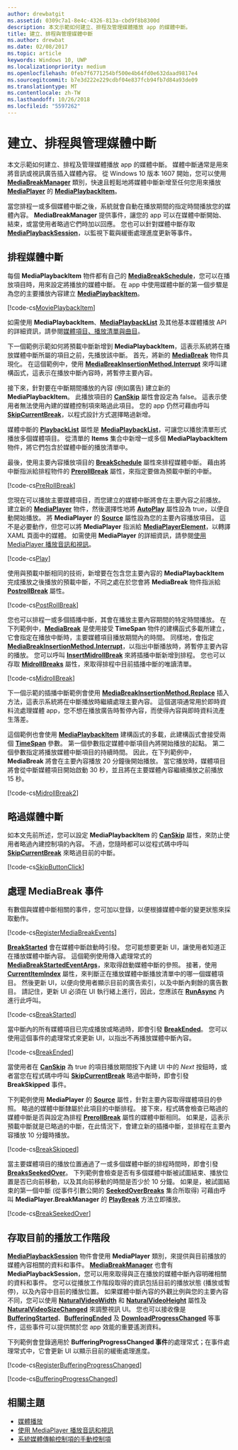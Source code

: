 ```yaml
---
author: drewbatgit
ms.assetid: 0309c7a1-8e4c-4326-813a-cbd9f8b8300d
description: 本文示範如何建立、排程及管理媒體播放 app 的媒體中斷。
title: 建立、排程與管理媒體中斷
ms.author: drewbat
ms.date: 02/08/2017
ms.topic: article
keywords: Windows 10, UWP
ms.localizationpriority: medium
ms.openlocfilehash: 0feb7f6771254bf500e4b64fd0e632daad9817e4
ms.sourcegitcommit: b7e3d222e229cdbf04e837fcb94fb7d84a93de09
ms.translationtype: MT
ms.contentlocale: zh-TW
ms.lasthandoff: 10/26/2018
ms.locfileid: "5597262"
---
```

# <a name="create-schedule-and-manage-media-breaks"></a>建立、排程與管理媒體中斷

本文示範如何建立、排程及管理媒體播放 app 的媒體中斷。 媒體中斷通常是用來將音訊或視訊廣告插入媒體內容。 從 Windows 10 版本 1607 開始，您可以使用 [**MediaBreakManager**](https://msdn.microsoft.com/library/windows/apps/Windows.Media.Playback.MediaBreakManager) 類別，快速且輕鬆地將媒體中斷新增至任何您用來播放 [**MediaPlayer**](https://msdn.microsoft.com/library/windows/apps/Windows.Media.Playback.MediaPlayer) 的 [**MediaPlaybackItem**](https://msdn.microsoft.com/library/windows/apps/Windows.Media.Playback.MediaPlaybackItem)。


當您排程一或多個媒體中斷之後，系統就會自動在播放期間的指定時間播放您的媒體內容。 **MediaBreakManager** 提供事件，讓您的 app 可以在媒體中斷開始、結束，或當使用者略過它們時加以回應。 您也可以針對媒體中斷存取 [**MediaPlaybackSession**](https://msdn.microsoft.com/library/windows/apps/Windows.Media.Playback.MediaPlaybackSession)，以監視下載與緩衝處理進度更新等事件。

## <a name="schedule-media-breaks"></a>排程媒體中斷
每個 **MediaPlaybackItem** 物件都有自己的 [**MediaBreakSchedule**](https://msdn.microsoft.com/library/windows/apps/Windows.Media.Playback.MediaBreakSchedule)，您可以在播放項目時，用來設定將播放的媒體中斷。 在 app 中使用媒體中斷的第一個步驟是為您的主要播放內容建立 [**MediaPlaybackItem**](https://msdn.microsoft.com/library/windows/apps/Windows.Media.Playback.MediaPlaybackItem)。 

[!code-cs[MoviePlaybackItem](./code/MediaBreaks_RS1/cs/MainPage.xaml.cs#SnippetMoviePlaybackItem)]

如需使用 **MediaPlaybackItem**、[**MediaPlaybackList**](https://msdn.microsoft.com/library/windows/apps/Windows.Media.Playback.MediaPlaybackList) 及其他基本媒體播放 API 的詳細資訊，請參閱[媒體項目、播放清單與曲目](media-playback-with-mediasource.md)。

下一個範例示範如何將預載中斷新增到 **MediaPlaybackItem**，這表示系統將在播放媒體中斷所屬的項目之前，先播放該中斷。 首先，將新的 [**MediaBreak**](https://msdn.microsoft.com/library/windows/apps/Windows.Media.Playback.MediaBreak) 物件具現化。 在這個範例中，使用 [**MediaBreakInsertionMethod.Interrupt**](https://msdn.microsoft.com/library/windows/apps/Windows.Media.Playback.MediaBreakInsertionMethod) 來呼叫建構函式，這表示在播放中斷內容時，將暫停主要內容。 

接下來，針對要在中斷期間播放的內容 (例如廣告) 建立新的 **MediaPlaybackItem**。 此播放項目的 [**CanSkip**](https://msdn.microsoft.com/library/windows/apps/Windows.Media.Playback.MediaPlaybackItem.CanSkip) 屬性會設定為 false。 這表示使用者無法使用內建的媒體控制項來略過此項目。 您的 app 仍然可藉由呼叫 [**SkipCurrentBreak**](https://msdn.microsoft.com/library/windows/apps/Windows.Media.Playback.MediaBreakManager.SkipCurrentBreak)，以程式設計方式選擇略過新增。 

媒體中斷的 [**PlaybackList**](https://msdn.microsoft.com/library/windows/apps/Windows.Media.Playback.MediaBreak.PlaybackList) 屬性是 [**MediaPlaybackList**](https://msdn.microsoft.com/library/windows/apps/Windows.Media.Playback.MediaPlaybackList)，可讓您以播放清單形式播放多個媒體項目。 從清單的 **Items** 集合中新增一或多個 **MediaPlaybackItem** 物件，將它們包含於媒體中斷的播放清單中。

最後，使用主要內容播放項目的 [**BreakSchedule**](https://msdn.microsoft.com/library/windows/apps/Windows.Media.Playback.MediaPlaybackItem.BreakSchedule) 屬性來排程媒體中斷。 藉由將中斷指派給排程物件的 [**PrerollBreak**](https://msdn.microsoft.com/library/windows/apps/Windows.Media.Playback.MediaBreakSchedule.PrerollBreak) 屬性，來指定要做為預載中斷的中斷。

[!code-cs[PreRollBreak](./code/MediaBreaks_RS1/cs/MainPage.xaml.cs#SnippetPreRollBreak)]

您現在可以播放主要媒體項目，而您建立的媒體中斷將會在主要內容之前播放。 建立新的 [**MediaPlayer**](https://msdn.microsoft.com/library/windows/apps/Windows.Media.Playback.MediaPlayer) 物件，然後選擇性地將 [**AutoPlay**](https://msdn.microsoft.com/library/windows/apps/Windows.Media.Playback.MediaPlayer.AutoPlay) 屬性設為 true，以便自動開始播放。 將 **MediaPlayer** 的 [**Source**](https://msdn.microsoft.com/library/windows/apps/Windows.Media.Playback.MediaPlayer.Source) 屬性設為您的主要內容播放項目。 這不是必要動作，但您可以將 **MediaPlayer** 指派給 [**MediaPlayerElement**](https://msdn.microsoft.com/library/windows/apps/Windows.UI.Xaml.Controls.MediaPlayerElement)，以轉譯 XAML 頁面中的媒體。 如需使用 **MediaPlayer** 的詳細資訊，請參閱[使用 MediaPlayer 播放音訊和視訊](play-audio-and-video-with-mediaplayer.md)。

[!code-cs[Play](./code/MediaBreaks_RS1/cs/MainPage.xaml.cs#SnippetPlay)]

使用與預載中斷相同的技術，新增要在包含您主要內容的 **MediaPlaybackItem** 完成播放之後播放的預載中斷，不同之處在於您會將 **MediaBreak** 物件指派給 [**PostrollBreak**](https://msdn.microsoft.com/library/windows/apps/Windows.Media.Playback.MediaBreakSchedule.PostrollBreak) 屬性。

[!code-cs[PostRollBreak](./code/MediaBreaks_RS1/cs/MainPage.xaml.cs#SnippetPostRollBreak)]

您也可以排程一或多個插播中斷，其會在播放主要內容期間的特定時間播放。 在下列範例中，[**MediaBreak**](https://msdn.microsoft.com/library/windows/apps/Windows.Media.Playback.MediaBreak) 是使用接受 **TimeSpan** 物件的建構函式多載所建立，它會指定在播放中斷時，主要媒體項目播放期間內的時間。 同樣地，會指定 [**MediaBreakInsertionMethod.Interrupt**](https://msdn.microsoft.com/library/windows/apps/Windows.Media.Playback.MediaBreakInsertionMethod)，以指出中斷播放時，將暫停主要內容的播放。 您可以呼叫 [**InsertMidrollBreak**](https://msdn.microsoft.com/library/windows/apps/mt670692) 來將插播中斷新增到排程。 您也可以存取 [**MidrollBreaks**](https://msdn.microsoft.com/library/windows/apps/Windows.Media.Playback.MediaBreakSchedule.MidrollBreaks) 屬性，來取得排程中目前插播中斷的唯讀清單。

[!code-cs[MidrollBreak](./code/MediaBreaks_RS1/cs/MainPage.xaml.cs#SnippetMidrollBreak)]

下一個示範的插播中斷範例會使用 [**MediaBreakInsertionMethod.Replace**](https://msdn.microsoft.com/library/windows/apps/Windows.Media.Playback.MediaBreakInsertionMethod) 插入方法，這表示系統將在中斷播放時繼續處理主要內容。 這個選項通常用於即時資料流處理媒體 app，您不想在播放廣告時暫停內容，而使得內容與即時資料流產生落差。 

這個範例也會使用 [**MediaPlaybackItem**](https://msdn.microsoft.com/library/windows/apps/Windows.Media.Playback.MediaPlaybackItem) 建構函式的多載，此建構函式會接受兩個 [**TimeSpan**](https://msdn.microsoft.com/library/windows/apps/Windows.Foundation.TimeSpan) 參數。 第一個參數指定媒體中斷項目內將開始播放的起點。 第二個參數指定將播放媒體中斷項目的持續時間。 因此，在下列範例中，**MediaBreak** 將會在主要內容播放 20 分鐘後開始播放。 當它播放時，媒體項目將會從中斷媒體項目開始啟動 30 秒，並且將在主要媒體內容繼續播放之前播放 15 秒。

[!code-cs[MidrollBreak2](./code/MediaBreaks_RS1/cs/MainPage.xaml.cs#SnippetMidrollBreak2)]

## <a name="skip-media-breaks"></a>略過媒體中斷
如本文先前所述，您可以設定 **MediaPlaybackItem** 的 [**CanSkip**](https://msdn.microsoft.com/library/windows/apps/Windows.Media.Playback.MediaPlaybackItem.CanSkip) 屬性，來防止使用者略過內建控制項的內容。 不過，您隨時都可以從程式碼中呼叫 [**SkipCurrentBreak**](https://msdn.microsoft.com/library/windows/apps/Windows.Media.Playback.MediaBreakManager.SkipCurrentBreak) 來略過目前的中斷。

[!code-cs[SkipButtonClick](./code/MediaBreaks_RS1/cs/MainPage.xaml.cs#SnippetSkipButtonClick)]

## <a name="handle-mediabreak-events"></a>處理 MediaBreak 事件

有數個與媒體中斷相關的事件，您可加以登錄，以便根據媒體中斷的變更狀態來採取動作。

[!code-cs[RegisterMediaBreakEvents](./code/MediaBreaks_RS1/cs/MainPage.xaml.cs#SnippetRegisterMediaBreakEvents)]

[**BreakStarted**](https://msdn.microsoft.com/library/windows/apps/Windows.Media.Playback.MediaBreakManager.BreakStarted) 會在媒體中斷啟動時引發。 您可能想要更新 UI，讓使用者知道正在播放媒體中斷內容。 這個範例使用傳入處理常式的 [**MediaBreakStartedEventArgs**](https://msdn.microsoft.com/library/windows/apps/Windows.Media.Playback.MediaBreakStartedEventArgs)，來取得啟動媒體中斷的參照。 接著，使用 [**CurrentItemIndex**](https://msdn.microsoft.com/library/windows/apps/Windows.Media.Playback.MediaPlaybackList.CurrentItemIndex) 屬性，來判斷正在播放媒體中斷播放清單中的哪一個媒體項目。 然後更新 UI，以便向使用者顯示目前的廣告索引，以及中斷內剩餘的廣告數目。 請記住，更新 UI 必須在 UI 執行緒上進行，因此，您應該在 [**RunAsync**](https://msdn.microsoft.com/library/windows/apps/hh750317) 內進行此呼叫。 

[!code-cs[BreakStarted](./code/MediaBreaks_RS1/cs/MainPage.xaml.cs#SnippetBreakStarted)]

當中斷內的所有媒體項目已完成播放或略過時，即會引發 [**BreakEnded**](https://msdn.microsoft.com/library/windows/apps/Windows.Media.Playback.MediaBreakManager.BreakEnded)。 您可以使用這個事件的處理常式來更新 UI，以指出不再播放媒體中斷內容。

[!code-cs[BreakEnded](./code/MediaBreaks_RS1/cs/MainPage.xaml.cs#SnippetBreakEnded)]

當使用者在 [**CanSkip**](https://msdn.microsoft.com/library/windows/apps/Windows.Media.Playback.MediaPlaybackItem.CanSkip) 為 true 的項目播放期間按下內建 UI 中的 *Next* 按鈕時，或者當您在程式碼中呼叫 [**SkipCurrentBreak**](https://msdn.microsoft.com/library/windows/apps/Windows.Media.Playback.MediaBreakManager.SkipCurrentBreak) 略過中斷時，即會引發 **BreakSkipped** 事件。

下列範例使用 **MediaPlayer** 的 [**Source**](https://msdn.microsoft.com/library/windows/apps/Windows.Media.Playback.MediaPlayer.Source) 屬性，針對主要內容取得媒體項目的參照。 略過的媒體中斷隸屬於此項目的中斷排程。 接下來，程式碼會檢查已略過的媒體中斷是否與設定為排程 [**PrerollBreak**](https://msdn.microsoft.com/library/windows/apps/Windows.Media.Playback.MediaBreakSchedule.PrerollBreak) 屬性的媒體中斷相同。 如果是，這表示預載中斷就是已略過的中斷，在此情況下，會建立新的插播中斷，並排程在主要內容播放 10 分鐘時播放。

[!code-cs[BreakSkipped](./code/MediaBreaks_RS1/cs/MainPage.xaml.cs#SnippetBreakSkipped)]

當主要媒體項目的播放位置通過了一或多個媒體中斷的排程時間時，即會引發 [**BreaksSeekedOver**](https://msdn.microsoft.com/library/windows/apps/Windows.Media.Playback.MediaBreakManager.BreaksSeekedOver)。 下列範例會檢查是否有多個媒體中斷被試圖結束、播放位置是否已向前移動，以及其向前移動的時間是否少於 10 分鐘。 如果是，被試圖結束的第一個中斷 (從事件引數公開的 [**SeekedOverBreaks**](https://msdn.microsoft.com/library/windows/apps/Windows.Media.Playback.MediaBreakSeekedOverEventArgs.SeekedOverBreaks) 集合所取得) 可藉由呼叫 **MediaPlayer.BreakManager** 的 [**PlayBreak**](https://msdn.microsoft.com/library/windows/apps/mt670689) 方法立即播放。

[!code-cs[BreakSeekedOver](./code/MediaBreaks_RS1/cs/MainPage.xaml.cs#SnippetBreakSeekedOver)]


## <a name="access-the-current-playback-session"></a>存取目前的播放工作階段
[**MediaPlaybackSession**](https://msdn.microsoft.com/library/windows/apps/Windows.Media.Playback.MediaPlaybackSession) 物件會使用 **MediaPlayer** 類別，來提供與目前播放的媒體內容相關的資料和事件。 [**MediaBreakManager**](https://msdn.microsoft.com/library/windows/apps/Windows.Media.Playback.MediaBreakManager) 也會有 **MediaPlaybackSession**，您可以用來取得與正在播放的媒體中斷內容明確相關的資料和事件。 您可以從播放工作階段取得的資訊包括目前的播放狀態 (播放或暫停)，以及內容中目前的播放位置。 如果媒體中斷內容的外觀比例與您的主要內容不同，您可以使用 [**NaturalVideoWidth**](https://msdn.microsoft.com/library/windows/apps/Windows.Media.Playback.MediaPlaybackSession.NaturalVideoWidth) 和 [**NaturalVideoHeight**](https://msdn.microsoft.com/library/windows/apps/Windows.Media.Playback.MediaPlaybackSession.NaturalVideoHeight) 屬性及 [**NaturalVideoSizeChanged**](https://msdn.microsoft.com/library/windows/apps/Windows.Media.Playback.MediaPlaybackSession.NaturalVideoSizeChanged) 來調整視訊 UI。 您也可以接收像是 [**BufferingStarted**](https://msdn.microsoft.com/library/windows/apps/Windows.Media.Playback.MediaPlaybackSession.BufferingStarted)、[**BufferingEnded**](https://msdn.microsoft.com/library/windows/apps/Windows.Media.Playback.MediaPlaybackSession.BufferingEnded) 及 [**DownloadProgressChanged**](https://msdn.microsoft.com/library/windows/apps/Windows.Media.Playback.MediaPlaybackSession.DownloadProgressChanged) 等事件，這些事件可以提供關於您 app 效能的重要遙測資料。

下列範例會登錄適用於 **BufferingProgressChanged 事件**的處理常式；在事件處理常式中，它會更新 UI 以顯示目前的緩衝處理進度。

[!code-cs[RegisterBufferingProgressChanged](./code/MediaBreaks_RS1/cs/MainPage.xaml.cs#SnippetRegisterBufferingProgressChanged)]

[!code-cs[BufferingProgressChanged](./code/MediaBreaks_RS1/cs/MainPage.xaml.cs#SnippetBufferingProgressChanged)]

## <a name="related-topics"></a>相關主題
* [媒體播放](media-playback.md)
* [使用 MediaPlayer 播放音訊和視訊](play-audio-and-video-with-mediaplayer.md)
* [系統媒體傳輸控制項的手動控制項](system-media-transport-controls.md)

 

 




